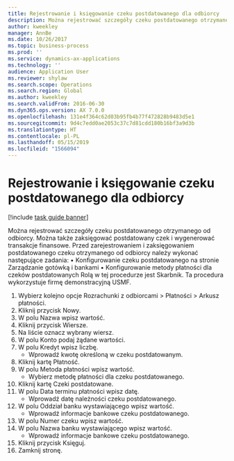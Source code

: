 ```yaml
---
title: Rejestrowanie i księgowanie czeku postdatowanego dla odbiorcy
description: Można rejestrować szczegóły czeku postdatowanego otrzymanego od odbiorcy.
author: kweekley
manager: AnnBe
ms.date: 10/26/2017
ms.topic: business-process
ms.prod: ''
ms.service: dynamics-ax-applications
ms.technology: ''
audience: Application User
ms.reviewer: shylaw
ms.search.scope: Operations
ms.search.region: Global
ms.author: kweekley
ms.search.validFrom: 2016-06-30
ms.dyn365.ops.version: AX 7.0.0
ms.openlocfilehash: 131e4f364c62d03b95fb4b77f472828b9483d5e1
ms.sourcegitcommit: 9d4c7edd0ae2053c37c7d81cdd180b16bf3a9d3b
ms.translationtype: HT
ms.contentlocale: pl-PL
ms.lasthandoff: 05/15/2019
ms.locfileid: "1566094"
---
```

# <a name="register-and-post-a-postdated-check-for-a-customer"></a>Rejestrowanie i księgowanie czeku postdatowanego dla odbiorcy

[!include [task guide banner](../../includes/task-guide-banner.md)]

Można rejestrować szczegóły czeku postdatowanego otrzymanego od odbiorcy. Można także zaksięgować postdatowany czek i wygenerować transakcje finansowe.   Przed zarejestrowaniem i zaksięgowaniem postdatowanego czeku otrzymanego od odbiorcy należy wykonać następujące zadania:   • Konfigurowanie czeku postdatowanego na stronie Zarządzanie gotówką i bankami • Konfigurowanie metody płatności dla czeków postdatowanych   Rolą w tej procedurze jest Skarbnik. Ta procedura wykorzystuje firmę demonstracyjną USMF.

1. Wybierz kolejno opcje Rozrachunki z odbiorcami > Płatności > Arkusz płatności.
2. Kliknij przycisk Nowy.
3. W polu Nazwa wpisz wartość.
4. Kliknij przycisk Wiersze.
5. Na liście oznacz wybrany wiersz.
6. W polu Konto podaj żądane wartości.
7. W polu Kredyt wpisz liczbę.
    * Wprowadź kwotę określoną w czeku postdatowanym.  
8. Kliknij kartę Płatność.
9. W polu Metoda płatności wpisz wartość.
    * Wybierz metodę płatności dla czeku postdatowanego.  
10. Kliknij kartę Czeki postdatowane.
11. W polu Data terminu płatności wpisz datę.
    * Wprowadź datę należności czeku postdatowanego.  
12. W polu Oddział banku wystawiającego wpisz wartość.
    * Wprowadź informacje bankowe czeku postdatowanego.  
13. W polu Numer czeku wpisz wartość.
14. W polu Nazwa banku wystawiającego wpisz wartość.
    * Wprowadź informacje bankowe czeku postdatowanego.  
15. Kliknij przycisk Księguj.
16. Zamknij stronę.

